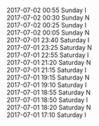 2017-07-02 00:55 Sunday  I  
2017-07-02 00:30 Sunday  N  
2017-07-02 00:25 Sunday  I  
2017-07-02 00:05 Sunday  N  
2017-07-01 23:40 Saturday  I  
2017-07-01 23:25 Saturday  N  
2017-07-01 22:55 Saturday  I  
2017-07-01 21:20 Saturday  N  
2017-07-01 21:15 Saturday  I  
2017-07-01 19:15 Saturday  N  
2017-07-01 19:10 Saturday  I  
2017-07-01 18:55 Saturday  N  
2017-07-01 18:50 Saturday  I  
2017-07-01 18:20 Saturday  N  
2017-07-01 17:10 Saturday  I  
